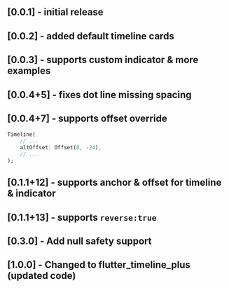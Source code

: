 ## [0.0.1] - initial release

## [0.0.2] - added default timeline cards

## [0.0.3] - supports custom indicator & more examples

## [0.0.4+5] - fixes dot line missing spacing

## [0.0.4+7] - supports offset override

```dart
Timeline(
    // ...
    altOffset: Offset(0, -24),
    // ...
);
```

## [0.1.1+12] - supports anchor & offset for timeline & indicator

## [0.1.1+13] - supports `reverse:true`

## [0.3.0] - Add null safety support

## [1.0.0] - Changed to flutter_timeline_plus (updated code)
